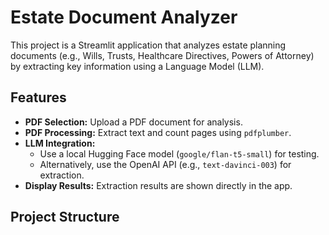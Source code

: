# Estate Document Analyzer

This project is a Streamlit application that analyzes estate planning documents (e.g., Wills, Trusts, Healthcare Directives, Powers of Attorney) by extracting key information using a Language Model (LLM).

## Features

- **PDF Selection:** Upload a PDF document for analysis.
- **PDF Processing:** Extract text and count pages using `pdfplumber`.
- **LLM Integration:** 
  - Use a local Hugging Face model (`google/flan-t5-small`) for testing.
  - Alternatively, use the OpenAI API (e.g., `text-davinci-003`) for extraction.
- **Display Results:** Extraction results are shown directly in the app.

## Project Structure

